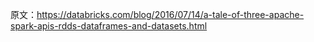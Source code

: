 

























原文：https://databricks.com/blog/2016/07/14/a-tale-of-three-apache-spark-apis-rdds-dataframes-and-datasets.html
